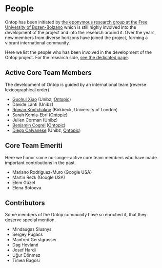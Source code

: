 # People

Ontop has been initiated by [the eponymous research group at the Free University of Bozen-Bolzano](/research) which is still highly involved into the development of the project and into the research around it. Over the years, new members from diverse horizons have joined the project, forming a vibrant international community.

Here we list the people who has been involved in the development of the Ontop project. 
For the research side, [see the dedicated page](/research).

## Active Core Team Members

The development of Ontop is guided by an international team (reverse lexicographical order).
* [Guohui Xiao](http://www.ghxiao.org/) (Unibz, [Ontopic](https://ontopic.biz))
* Davide Lanti (Unibz)
* [Roman Kontchakov](http://www.dcs.bbk.ac.uk/~roman/) (Birkbeck, University of London)
* Sarah Komla-Ebri ([Ontopic](https://ontopic.biz))
* Julien Corman (Unibz)
* [Benjamin Cogrel](https://github.com/bcogrel/) ([Ontopic](https://ontopic.biz))
* [Diego Calvanese](http://www.inf.unibz.it/~calvanese/) (Unibz, [Ontopic](https://ontopic.biz))

## Core Team Emeriti

Here we honor some no-longer-active core team members who have made important contributions in the past.
* Mariano Rodriguez-Muro (Google USA)
* Martin Rezk (Google USA)
* Elem Güzel
* Elena Botoeva

## Contributors

Some members of the Ontop community have so enriched it, that they deserve special mention.

* Mindaugas Slusnys
* Sergey Pugacs
* Manfred Gerstgrasser
* Dag Hovland
* Josef Hardi
* Uğur Dönmez
* Timea Bagosi
